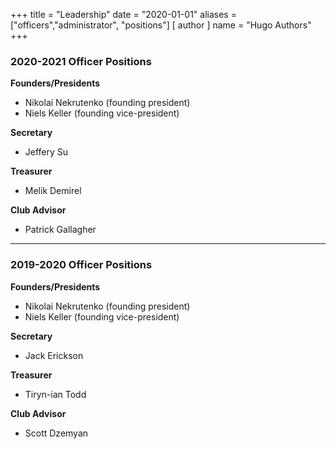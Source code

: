 +++
title = "Leadership"
date = "2020-01-01"
aliases = ["officers","administrator", "positions"]
[ author ]
  name = "Hugo Authors"
+++

### 2020-2021 Officer Positions
**Founders/Presidents**
- Nikolai Nekrutenko (founding president)
- Niels Keller (founding vice-president)

**Secretary**
- Jeffery Su

**Treasurer**
- Melik Demirel

**Club Advisor**
- Patrick Gallagher

---

### 2019-2020 Officer Positions
**Founders/Presidents**
- Nikolai Nekrutenko (founding president)
- Niels Keller (founding vice-president)

**Secretary**
- Jack Erickson

**Treasurer**
- Tiryn-ian Todd

**Club Advisor**
- Scott Dzemyan
